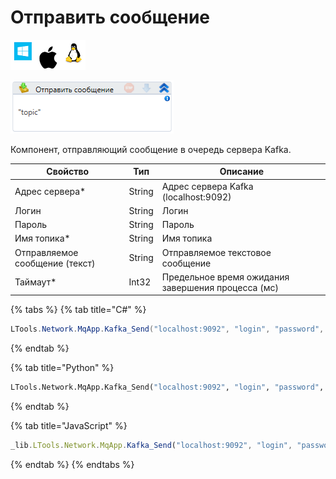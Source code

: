 # Отправить сообщение

![](<../../../../.gitbook/assets/image (100) (1) (1) (1) (1) (1) (127).png>)

![](<../../../../.gitbook/assets/image (295).png>)

Компонент, отправляющий сообщение в очередь сервера Kafka.

| Свойство                       | Тип    | Описание                                           |
| ------------------------------ | ------ | -------------------------------------------------- |
| Адрес сервера\*                | String | Адрес сервера Kafka (localhost:9092)               |
| Логин                          | String | Логин                                              |
| Пароль                         | String | Пароль                                             |
| Имя топика\*                   | String | Имя топика                                         |
| Отправляемое сообщение (текст) | String | Отправляемое текстовое сообщение                   |
| Таймаут\*                      | Int32  | Предельное время ожидания завершения процесса (мс) |

{% tabs %}
{% tab title="C#" %}
```csharp
LTools.Network.MqApp.Kafka_Send("localhost:9092", "login", "password", "topic", "message", 10000);
```
{% endtab %}

{% tab title="Python" %}
```python
LTools.Network.MqApp.Kafka_Send("localhost:9092", "login", "password", "topic", "message", 10000)
```
{% endtab %}

{% tab title="JavaScript" %}
```javascript
_lib.LTools.Network.MqApp.Kafka_Send("localhost:9092", "login", "password", "topic", "message", 10000);
```
{% endtab %}
{% endtabs %}
